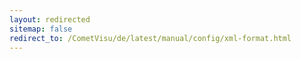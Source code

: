 ```yaml
---
layout: redirected
sitemap: false
redirect_to: /CometVisu/de/latest/manual/config/xml-format.html
---
```


